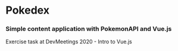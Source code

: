 # Pokedex
### Simple content application with PokemonAPI and Vue.js

Exercise task at DevMeetings 2020 - Intro to Vue.js
